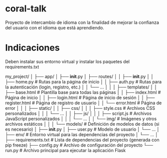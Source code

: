 # coral-talk
Proyecto de intercambio de idioma con la finalidad de mejorar la confianza del usuario con el idioma que está aprendiendo.

# Indicaciones
Deben instalar sus entorno virtual y instalar los paquetes del requirements.txt

my_project/
│
├── app/
│   ├── __init__.py
│   ├── routes/
│   │   ├── __init__.py
│   │   ├── home.py  # Rutas para la página de inicio
│   │   ├── auth.py  # Rutas para la autenticación (login, registro, etc.)
│   │   └── ...
│   │
│   ├── templates/
│   │   ├── base.html  # Plantilla base para todas las páginas
│   │   ├── index.html  # Página de inicio
│   │   ├── login.html  # Página de inicio de sesión
│   │   ├── register.html  # Página de registro de usuario
│   │   └── error.html  # Página de error
│   │
│   ├── static/
│   │   ├── css/
│   │   │   ├── style.css  # Archivos CSS personalizados
│   │   │   └── ...
│   │   ├── js/
│   │   │   ├── script.js  # Archivos JavaScript personalizados
│   │   │   └── ...
│   │   └── img/  # Imágenes y otros archivos estáticos
│   │
│   └── models/  # Definición de modelos de datos (si es necesario)
│       ├── __init__.py
│       ├── user.py  # Modelo de usuario
│       └── ...
│
├── env/  # Entorno virtual para las dependencias del proyecto
│   └── ...
│
├── requirements.txt  # Lista de dependencias del proyecto (generada con pip freeze)
├── config.py  # Archivo de configuración del proyecto
└── run.py  # Archivo principal para ejecutar la aplicación Flask
